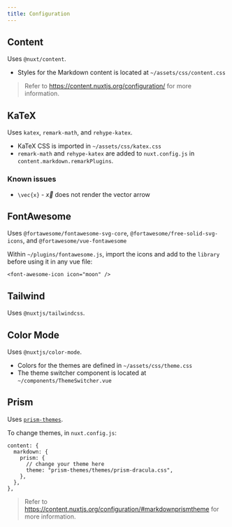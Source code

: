 ```yaml
---
title: Configuration
---
```


## Content

Uses `@nuxt/content`.

- Styles for the Markdown content is located at `~/assets/css/content.css`

> Refer to https://content.nuxtjs.org/configuration/ for more information.

## KaTeX

Uses `katex`, `remark-math`, and `rehype-katex`.

- KaTeX CSS is imported in `~/assets/css/katex.css`
- `remark-math` and `rehype-katex` are added to `nuxt.config.js` in `content.markdown.remarkPlugins`.

### Known issues

- `\vec{x}` - $\vec{x}$ does not render the vector arrow

## FontAwesome

Uses `@fortawesome/fontawesome-svg-core`, `@fortawesome/free-solid-svg-icons`, and `@fortawesome/vue-fontawesome`

Within `~/plugins/fontawesome.js`, import the icons and add to the `library` before using it in any vue file:

```jsx[*.vue]
<font-awesome-icon icon="moon" />
```

## Tailwind

Uses `@nuxtjs/tailwindcss`.

## Color Mode

Uses `@nuxtjs/color-mode`.

- Colors for the themes are defined in `~/assets/css/theme.css`
- The theme switcher component is located at `~/components/ThemeSwitcher.vue`

## Prism

Uses [`prism-themes`](https://www.npmjs.com/package/prism-themes).

To change themes, in `nuxt.config.js`:

```js{1,3-5}[nuxt.config.js]
content: {
  markdown: {
    prism: {
      // change your theme here
      theme: "prism-themes/themes/prism-dracula.css",
    },
  },
},
```

> Refer to https://content.nuxtjs.org/configuration/#markdownprismtheme for more information.
